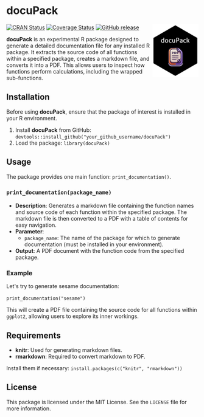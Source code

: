 # docuPack 
<img src="man/sticker.png" align="right" width="120px"/>

[![CRAN Status](https://www.r-pkg.org/badges/version/docuPack)](https://CRAN.R-project.org/package=docuPack)
[![Coverage Status](https://codecov.io/gh/biga94/docuPack/branch/main/graph/badge.svg)](https://codecov.io/gh/biga94/docuPack)
[![GitHub release](https://img.shields.io/github/release/biga94/docuPack.svg)](https://github.com/biga94/docuPack/releases)

**docuPack** is an experimental R package designed to generate a detailed documentation file for any installed R package. It extracts the source code of all functions within a specified package, creates a markdown file, and converts it into a PDF. This allows users to inspect how functions perform calculations, including the wrapped sub-functions. 

## Installation 
Before using **docuPack**, ensure that the package of interest is installed in your R environment.
1. Install **docuPack** from GitHub:
 ```devtools::install_github("your_github_username/docuPack")```
 2. Load the package: 
 ```library(docuPack)```

## Usage
The package provides one main function: `print_documentation()`.

### `print_documentation(package_name)`

-   **Description**: Generates a markdown file containing the function names and source code of each function within the specified package. The markdown file is then converted to a PDF with a table of contents for easy navigation.
-   **Parameter**:
    -   `package_name`: The name of the package for which to generate documentation (must be installed in your environment).
-   **Output**: A PDF document with the function code from the specified package.

### Example
Let's try to generate sesame documentation:

``print_documentation("sesame")``

This will create a PDF file containing the source code for all functions within `ggplot2`, allowing users to explore its inner workings.

## Requirements

-   **knitr**: Used for generating markdown files.
-   **rmarkdown**: Required to convert markdown to PDF.

Install them if necessary:
``install.packages(c("knitr", "rmarkdown"))``

## License

This package is licensed under the MIT License. See the `LICENSE` file for more information.
